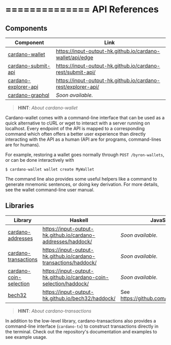 ==============
API References
==============

## Components

Component                            | Link
---                                  | ---
[cardano-wallet][cardano-wallet]     | https://input-output-hk.github.io/cardano-wallet/api/edge
[cardano-submit-api][cardano-rest]   | https://input-output-hk.github.io/cardano-rest/submit-api/
[cardano-explorer-api][cardano-rest] | https://input-output-hk.github.io/cardano-rest/explorer-api/
[cardano-graphql][cardano-graphql]   | _Soon available._


> **HINT**:  _About cardano-wallet_

Cardano-wallet comes with a command-line interface that can be used as a quick alternative to cURL or wget to interact with a server running on localhost. Every endpoint of the API is mapped to a corresponding command which often offers a better user experience than directly interacting with the API as a human (API are for programs, command-lines are for humans).

For example, restoring a wallet goes normally through `POST /byron-wallets`, or can be done interactively with

```
$ cardano-wallet wallet create MyWallet
```

The command line also provides some useful helpers like a command to generate mnemonic sentences, or doing key derivation. For more details, see the wallet command-line user manual.


## Libraries

Library                                          | Haskell                                                           | JavaScript
---                                              | ---                                                               | ---
[cardano-addresses][cardano-addresses]           | https://input-output-hk.github.io/cardano-addresses/haddock/      | _Soon available._
[cardano-transactions][cardano-transactions]     | https://input-output-hk.github.io/cardano-transactions/haddock/   | _Soon available._
[cardano-coin-selection][cardano-coin-selection] | https://input-output-hk.github.io/cardano-coin-selection/haddock/ | _Soon available._
[bech32][bech32]                                 | https://input-output-hk.github.io/bech32/haddock/                 | See https://github.com/bitcoinjs/bech32

> **HINT**:  _About cardano-transactions_

In addition to the low-level library, cardano-transactions also provides a command-line interface (`cardano-tx`) to construct transactions directly in the terminal.
Check out the repository's documentation and examples to see example usage.

[cardano-wallet]: https://github.com/input-output-hk/cardano-wallet
[cardano-rest]: https://github.com/input-output-hk/cardano-rest
[cardano-graphql]: https://github.com/input-output-hk/cardano-graphql

[cardano-coin-selection]: https://github.com/input-output-hk/cardano-coin-selection
[cardano-addresses]: https://github.com/input-output-hk/cardano-addresses
[cardano-transactions]: https://github.com/input-output-hk/cardano-transactions
[bech32]: https://github.com/input-output-hk/bech32
